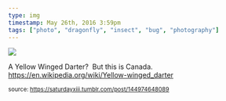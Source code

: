 ```yaml
---
type: img
timestamp: May 26th, 2016 3:59pm
tags: ["photo", "dragonfly", "insect", "bug", "photography"]
---
```

<img src="https://saturdayxiii.github.io/media/144974648089.jpg"/>

A Yellow Winged Darter?  But this is Canada.
<a href="https://en.wikipedia.org/wiki/Yellow-winged_darter" target="_blank">https://en.wikipedia.org/wiki/Yellow-winged_darter</a><br/>
 
      
      
  
<small>source: https://saturdayxiii.tumblr.com/post/144974648089</small>
